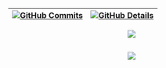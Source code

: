 
  
 | [![GitHub Commits](http://github-profile-summary-cards.vercel.app/api/cards/productive-time?username=juliateles99&theme=dracula&utcOffset=-3)](https://github.com/vn7n24fzkq/github-profile-summary-cards) | [![GitHub Details](http://github-profile-summary-cards.vercel.app/api/cards/profile-details?username=juliateles99&theme=dracula)](https://github.com/vn7n24fzkq/github-profile-summary-cards) |  
 | ----------- | ----------- |


 
  <div align="center" >
<a href="https://skillicons.dev"   >
  <img src="https://skillicons.dev/icons?i=git,gitlab,gradle,maven,azure,mysql,java,windows,hibernate,jquery,vscode,javascript,css,html,kubernetes,kafka,kotlin,figma,github,postman,bootstrap,angular,aws,eclipse,apple,gmail,dynamodb,discord,linkedin,instagram" />
</a>
  <br />

  </div>

 
##
   <div align="center" >
     <img src="https://github-profile-trophy.vercel.app/?username=juliateles99&row=1&column=6&theme=dracula&margin-w=15&margin-h=15"/>
  </div>

